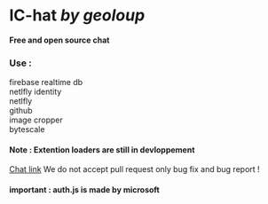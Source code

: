 # IC-hat *by geoloup*
**Free and open source chat**
### Use :
firebase realtime db
<br>netlfly identity
<br>netlfly
<br>github
<br>image cropper
<br>bytescale
#### Note : Extention loaders are still in devloppement
[Chat link](https://ic-hat.geoloup.com)
We do not accept pull request only bug fix and bug report !
#### important : auth.js is made by microsoft
